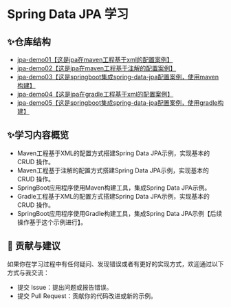 # Spring Data JPA 学习

## ✨仓库结构

- [jpa-demo01【这是jpa在maven工程基于xml的配置案例】](https://github.com/magicgopher/jpa-study/tree/main/jpa-demo01)
- [jpa-demo02【这是jpa在maven工程基于注解的配置案例】](https://github.com/magicgopher/jpa-study/tree/main/jpa-demo02)
- [jpa-demo03【这是springboot集成spring-data-jpa配置案例，使用maven构建】](https://github.com/magicgopher/jpa-study/tree/main/jpa-demo03)
- [jpa-demo04【这是jpa在gradle工程基于xml的配置案例】](https://github.com/magicgopher/jpa-study/tree/main/jpa-demo04)
- [jpa-demo05【这是springboot集成spring-data-jpa配置案例，使用gradle构建】](https://github.com/magicgopher/jpa-study/tree/main/jpa-demo05)

## ✨学习内容概览

- Maven工程基于XML的配置方式搭建Spring Data JPA示例，实现基本的 CRUD 操作。
- Maven工程基于注解的配置方式搭建Spring Data JPA示例，实现基本的 CRUD 操作。
- SpringBoot应用程序使用Maven构建工具，集成Spring Data JPA示例。
- Gradle工程基于XML的配置方式搭建Spring Data JPA示例，实现基本的 CRUD 操作。
- SpringBoot应用程序使用Gradle构建工具，集成Spring Data JPA示例【后续操作基于这个示例进行】。

## 🤝 贡献与建议

如果你在学习过程中有任何疑问、发现错误或者有更好的实现方式，欢迎通过以下方式与我交流：

- 提交 Issue：提出问题或报告错误。
- 提交 Pull Request：贡献你的代码改进或新的示例。
